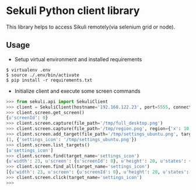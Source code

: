 # Sekuli Python client library

This library helps to access Sikuli remotely(via selenium grid or node).

## Usage
* Setup virtual environment and installed requirements
```
$ virtualenv .env
$ source ./.env/bin/activate
$ pip install -r requirements.txt
```

* Initialize client and execute some screen commands
```python
>>> from sekuli.api import SekuliClient
>>> client = SekuliClient(hostname='192.168.122.23', port=5555, connection_type='node')
>>> client.screen.get_screen()
{u'screenId': 0}
>>> client.screen.capture(file_path='/tmp/full_desktop.png')
>>> client.screen.capture(file_path='/tmp/region.png', region={'x': 10, 'y': 10, 'width': 120, 'height': 160})
>>> client.screen.add_target(file_path='/tmp/settings_ubuntu.png', target_name='settings_icon', similarity=0.8)
(1, {'settings_icon': '/tmp/settings_ubuntu.png'})
>>> client.screen.list_targets()
[u'settings_icon']
>>> client.screen.find(target_name='settings_icon')
{u'width': 23, u'screen': {u'screenId': 0}, u'height': 20, u'states': {}, u'rois': [], u'score': 0.999954879283905, u'y': 3, u'x': 996}
>>> client.screen.find_all(target_name='settings_icon')
[{u'width': 23, u'screen': {u'screenId': 0}, u'height': 20, u'states': {}, u'rois': [], u'score': 0.999954879283905, u'y': 3, u'x': 996}]
>>> client.screen.click(target_name='settings_icon')
>>> 

```
